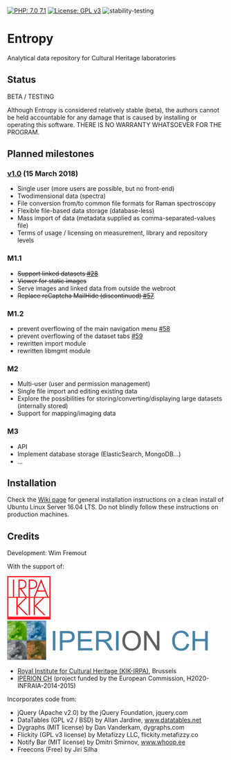 [![PHP: 7.0 7.1](https://img.shields.io/badge/PHP-7.0%207.1-green.svg)](http://www.php.net)
[![License: GPL v3](https://img.shields.io/badge/License-GPL%20v3-blue.svg)](https://www.gnu.org/licenses/gpl-3.0)
![stability-testing](https://img.shields.io/badge/stability-testing-yellow.svg)

# Entropy
Analytical data repository for Cultural Heritage laboratories

## Status

BETA / TESTING

Although Entropy is considered relatively stable (beta), the authors cannot be held accountable for any damage that is caused by installing or operating this software. THERE IS NO WARRANTY WHATSOEVER FOR THE PROGRAM.

## Planned milestones

### [v1.0](https://github.com/KIKIRPA/Entropy/releases/tag/v1.0) (15 March 2018)
- Single user (more users are possible, but no front-end)
- Twodimensional data (spectra)
- File conversion from/to common file formats for Raman spectroscopy
- Flexible file-based data storage (database-less)
- Mass import of data (metadata supplied as comma-separated-values file)
- Terms of usage / licensing on measurement, library and repository levels

### M1.1
- ~~Support linked datasets [#28](https://github.com/KIKIRPA/Entropy/issues/28)~~
- ~~Viewer for static images~~
- Serve images and linked data from outside the webroot
- ~~Replace reCaptcha MailHide (discontinued) [#57](https://github.com/KIKIRPA/Entropy/issues/57)~~

### M1.2
- prevent overflowing of the main navigation menu [#58](https://github.com/KIKIRPA/Entropy/issues/58)
- prevent overflowing of the dataset tabs [#59](https://github.com/KIKIRPA/Entropy/issues/59)
- rewritten import module
- rewritten libmgmt module

### M2
- Multi-user (user and permission management)
- Single file import and editing existing data
- Explore the possibilities for storing/converting/displaying large datasets (internally stored)
- Support for mapping/imaging data

### M3
- API
- Implement database storage (ElasticSearch, MongoDB...)
- ...

## Installation

Check the [Wiki page](https://github.com/KIKIRPA/Entropy/wiki/Installation-instructions) for general installation instructions on a clean install of Ubuntu Linux Server 16.04 LTS. Do not blindly follow these instructions on production machines.

## Credits

Development: Wim Fremout

With the support of:

[![Royal Institute for Cultural Heritage (KIK-IRPA)](https://github.com/KIKIRPA/Entropy/blob/master/public_html/img/kikirpalogo.png "KIK-IRPA")](http://www.kikirpa.be)
[![IPERION CH](https://github.com/KIKIRPA/Entropy/blob/master/public_html/img/iperionlogo.png "IPERION-CH")](http://www.iperionch.eu)

- [Royal Institute for Cultural Heritage (KIK-IRPA)](http://www.kikirpa.be), Brussels
- [IPERION CH](http://www.iperionch.eu) (project funded by the European Commission, H2020-INFRAIA-2014-2015)

Incorporates code from:
- jQuery (Apache v2.0) by the jQuery Foundation, jquery.com
- DataTables (GPL v2 / BSD) by Allan Jardine, www.datatables.net
- Dygraphs (MIT license) by Dan Vanderkam, dygraphs.com
- Flickity (GPL v3 license) by Metafizzy LLC, flickity.metafizzy.co
- Notify Bar (MIT license) by Dmitri Smirnov, www.whoop.ee
- Freecons (Free) by Jiri Silha
